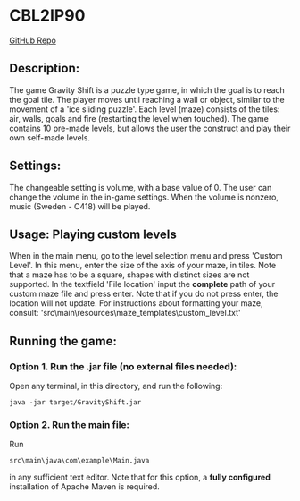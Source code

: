 # CBL2IP90

[GitHub Repo](https://github.com/w3ps/CBL2IP90)

## Description:
The game Gravity Shift is a puzzle type game, in which the goal is to reach the goal tile.
The player moves until reaching a wall or object, similar to the movement of a 'ice sliding puzzle'.
Each level (maze) consists of the tiles: air, walls, goals and fire (restarting the level when touched).
The game contains 10 pre-made levels, but allows the user the construct and play their own self-made levels.

## Settings:
The changeable setting is volume, with a base value of 0.
The user can change the volume in the in-game settings.
When the volume is nonzero, music (Sweden - C418) will be played.

## Usage: Playing custom levels
When in the main menu, go to the level selection menu and press 'Custom Level'.
In this menu, enter the size of the axis of your maze, in tiles.
Note that a maze has to be a square, shapes with distinct sizes are not supported.
In the textfield 'File location' input the **complete** path of your custom maze file and press enter.
Note that if you do not press enter, the location will not update.
For instructions about formatting your maze, consult: 'src\main\resources\maze_templates\custom_level.txt'

## Running the game:
### Option 1. Run the .jar file (no external files needed):
Open any terminal, in this directory, and run the following: 
```
java -jar target/GravityShift.jar
```
### Option 2. Run the main file:
Run 
```
src\main\java\com\example\Main.java
```
in any sufficient text editor. 
Note that for this option, a **fully configured** installation of Apache Maven is required.

